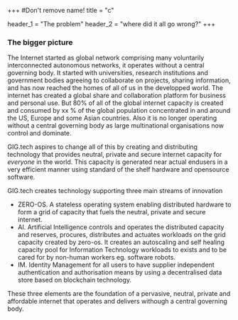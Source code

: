 +++
#Don't remove name!
title = "c"

header_1 = "The problem"
header_2 = "where did it all go wrong?"
+++

### The bigger picture ###

The Internet started as global network comprising many voluntarily interconnected autonomous networks, it operates without a central governing body.  It started with universities, research institutions and government bodies agreeing to collaborate on projects, sharing information, and has now reached the homes of all of us in the developped world.  The internet has created a global share and collaboration platform for business and personal use. But 80% of all of the global internet capacity is created and consumed by xx % of the global population concentrated in and around the US, Europe and some Asian countries.  Also it is no longer operating without a central governing body as large multinational organisations now control and dominate.


GIG.tech aspires to change all of this by creating and distributing technology that provides neutral, private and secure internet capacity for _everyone_ in the world.  This capacity is generated near actual endusers in a very efficient manner using standard of the shelf hardware and opensource software.


GIG.tech  creates technology supporting three main streams of innovation

- ZERO-OS.  A stateless  operating system enabling distributed hardware to form a grid of capacity that fuels the neutral, private and secure internet.
- AI. Artificial Intelligence controls and operates the distributed capacity and reserves, procures, distributes and actuates workloads on the grid capacity created by zero-os. It creates an autoscaling and self healing capacity pool for Information Technology workloads to exists and to be cared for by non-human workers eg. software robots.
- IM. Identity Management for all users to have supplier independent authentication and authorisation means by using a decentralised data store based on blockchain technology.

These three elements are the foundation of a pervasive, neutral, private and affordable internet that operates and delivers withough a central governing body.
